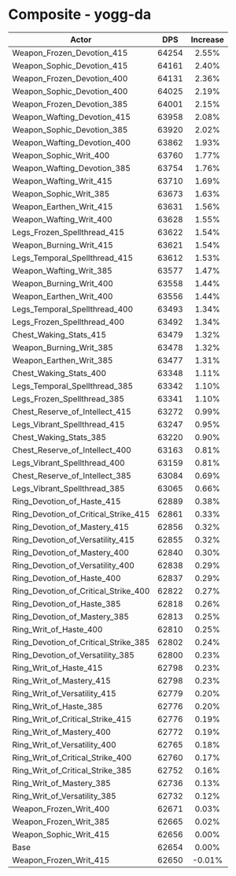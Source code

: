# Composite - yogg-da
| Actor | DPS | Increase |
|---|:---:|:---:|
|Weapon_Frozen_Devotion_415|64254|2.55%|
|Weapon_Sophic_Devotion_415|64161|2.40%|
|Weapon_Frozen_Devotion_400|64131|2.36%|
|Weapon_Sophic_Devotion_400|64025|2.19%|
|Weapon_Frozen_Devotion_385|64001|2.15%|
|Weapon_Wafting_Devotion_415|63958|2.08%|
|Weapon_Sophic_Devotion_385|63920|2.02%|
|Weapon_Wafting_Devotion_400|63862|1.93%|
|Weapon_Sophic_Writ_400|63760|1.77%|
|Weapon_Wafting_Devotion_385|63754|1.76%|
|Weapon_Wafting_Writ_415|63710|1.69%|
|Weapon_Sophic_Writ_385|63673|1.63%|
|Weapon_Earthen_Writ_415|63631|1.56%|
|Weapon_Wafting_Writ_400|63628|1.55%|
|Legs_Frozen_Spellthread_415|63622|1.54%|
|Weapon_Burning_Writ_415|63621|1.54%|
|Legs_Temporal_Spellthread_415|63612|1.53%|
|Weapon_Wafting_Writ_385|63577|1.47%|
|Weapon_Burning_Writ_400|63558|1.44%|
|Weapon_Earthen_Writ_400|63556|1.44%|
|Legs_Temporal_Spellthread_400|63493|1.34%|
|Legs_Frozen_Spellthread_400|63492|1.34%|
|Chest_Waking_Stats_415|63479|1.32%|
|Weapon_Burning_Writ_385|63478|1.32%|
|Weapon_Earthen_Writ_385|63477|1.31%|
|Chest_Waking_Stats_400|63348|1.11%|
|Legs_Temporal_Spellthread_385|63342|1.10%|
|Legs_Frozen_Spellthread_385|63341|1.10%|
|Chest_Reserve_of_Intellect_415|63272|0.99%|
|Legs_Vibrant_Spellthread_415|63247|0.95%|
|Chest_Waking_Stats_385|63220|0.90%|
|Chest_Reserve_of_Intellect_400|63163|0.81%|
|Legs_Vibrant_Spellthread_400|63159|0.81%|
|Chest_Reserve_of_Intellect_385|63084|0.69%|
|Legs_Vibrant_Spellthread_385|63065|0.66%|
|Ring_Devotion_of_Haste_415|62889|0.38%|
|Ring_Devotion_of_Critical_Strike_415|62861|0.33%|
|Ring_Devotion_of_Mastery_415|62856|0.32%|
|Ring_Devotion_of_Versatility_415|62855|0.32%|
|Ring_Devotion_of_Mastery_400|62840|0.30%|
|Ring_Devotion_of_Versatility_400|62838|0.29%|
|Ring_Devotion_of_Haste_400|62837|0.29%|
|Ring_Devotion_of_Critical_Strike_400|62822|0.27%|
|Ring_Devotion_of_Haste_385|62818|0.26%|
|Ring_Devotion_of_Mastery_385|62813|0.25%|
|Ring_Writ_of_Haste_400|62810|0.25%|
|Ring_Devotion_of_Critical_Strike_385|62802|0.24%|
|Ring_Devotion_of_Versatility_385|62800|0.23%|
|Ring_Writ_of_Haste_415|62798|0.23%|
|Ring_Writ_of_Mastery_415|62798|0.23%|
|Ring_Writ_of_Versatility_415|62779|0.20%|
|Ring_Writ_of_Haste_385|62776|0.20%|
|Ring_Writ_of_Critical_Strike_415|62776|0.19%|
|Ring_Writ_of_Mastery_400|62772|0.19%|
|Ring_Writ_of_Versatility_400|62765|0.18%|
|Ring_Writ_of_Critical_Strike_400|62760|0.17%|
|Ring_Writ_of_Critical_Strike_385|62752|0.16%|
|Ring_Writ_of_Mastery_385|62736|0.13%|
|Ring_Writ_of_Versatility_385|62732|0.12%|
|Weapon_Frozen_Writ_400|62671|0.03%|
|Weapon_Frozen_Writ_385|62665|0.02%|
|Weapon_Sophic_Writ_415|62656|0.00%|
|Base|62654|0.00%|
|Weapon_Frozen_Writ_415|62650|-0.01%|
